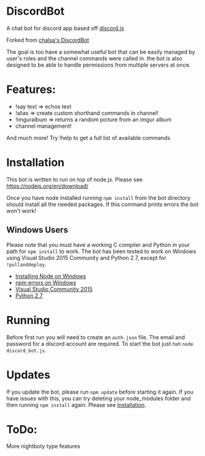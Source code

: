 # DiscordBot
A chat bot for discord app based off <a href="https://github.com/hydrabolt/discord.js/">discord.js</a>

Forked from <a href="https://github.com/chalda/DiscordBot">chalsa's DiscordBot</a>

The goal is too have a somewhat useful bot that can be easily managed by user's roles and the channel commands were called in.
the bot is also designed to be able to handle permissions from multiple servers at once. 

# Features:
- !say text => echos text
- !alias => create custom shorthand commands in channel!
- !imguralbum => returns a random picture from an imgur album
- channel management!

And much more! Try !help to get a full list of available commands

# Installation

This bot is written to run on top of node.js. Please see https://nodejs.org/en/download/

Once you have node installed running `npm install` from the bot directory should install all the needed packages. If this command prints errors the bot won't work!

## Windows Users
Please note that you must have a working C compiler and Python in your path for
`npm install` to work. The bot has been tested to work on Windows using Visual Studio 2015 Community and Python 2.7, except for `!pullanddeploy`.
* [Installing Node on Windows](http://blog.teamtreehouse.com/install-node-js-npm-windows)
* [npm errors on Windows](http://stackoverflow.com/questions/21365714/nodejs-error-installing-with-npm)
* [Visual Studio Community 2015](https://www.visualstudio.com/en-us/products/visual-studio-community-vs.aspx)
* [Python 2.7](https://www.python.org/downloads/)


# Running
Before first run you will need to create an `auth.json` file. The email and password for a discord account are required.
To start the bot just run
`node discord_bot.js`.

# Updates
If you update the bot, please run `npm update` before starting it again. If you have
issues with this, you can try deleting your node_modules folder and then running
`npm install` again. Please see [Installation](#Installation).

# ToDo:
More nightboty type features
